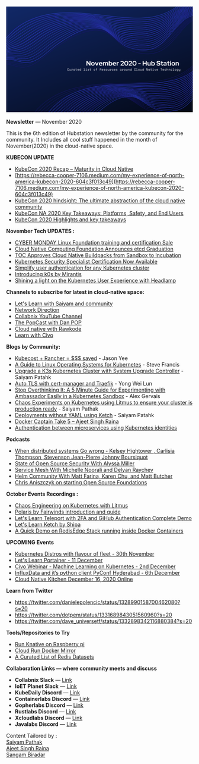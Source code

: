 
![](https://raw.githubusercontent.com/Hubstation/newsletter/master/assets/img/november.png)








**Newsletter** — November 2020

This is the 6th edition of Hubstation newsletter by the community for the community.
It Includes all cool stuff happened in the month of November(2020) in the cloud-native space.

**KUBECON UPDATE**
* [KubeCon 2020 Recap – Maturity in Cloud Native](https://harness.io/2020/11/kubecon-2020-recap-maturity-in-cloud-native/)
* [https://rebecca-cooper-7106.medium.com/my-experience-of-north-america-kubecon-2020-604c3f013c49](https://rebecca-cooper-7106.medium.com/my-experience-of-north-america-kubecon-2020-604c3f013c49)
* [KubeCon 2020 hindsight: The ultimate abstraction of the cloud native community](https://siliconangle.com/2020/11/27/kubecon-2020-hindsight-ultimate-abstraction-cloud-native-community/)
* [KubeCon NA 2020 Key Takeaways: Platforms, Safety, and End Users](https://blog.getambassador.io/kubecon-na-2020-key-takeaways-platforms-safety-and-end-users-cb6df12082e6)
* [KubeCon 2020 Highlights and key takeaways](https://www.stackrox.com/post/2020/11/kubecon-2020-highlights-and-key-takeaways/)

**November Tech UPDATES :**
* [CYBER MONDAY Linux Foundation training and certification Sale](https://training.linuxfoundation.org/cyber-monday-2020/)
* [Cloud Native Computing Foundation Announces etcd Graduation](https://www.cncf.io/announcements/2020/11/24/cloud-native-computing-foundation-announces-etcd-graduation/)
* [TOC Approves Cloud Native Buildpacks from Sandbox to Incubation](https://www.cncf.io/blog/2020/11/18/toc-approves-cloud-native-buildpacks-from-sandbox-to-incubation/)
* [Kubernetes Security Specialist Certification Now Available](https://www.cncf.io/announcements/2020/11/17/kubernetes-security-specialist-certification-now-available/)
* [Simplify user authentication for any Kubernetes cluster](https://pinniped.dev/posts/a-seal-of-approval/)
* [Introducing k0s by Mirantis](https://www.mirantis.com/blog/congratulations-to-the-k0s-team-on-their-new-kubernetes-distribution/)
* [Shining a light on the Kubernetes User Experience with Headlamp](https://kinvolk.io/blog/2020/11/shining-a-light-on-the-kubernetes-user-experience-with-headlamp/)


**Channels to subscribe for latest in cloud-native space:**
* [Let's Learn with Saiyam and community](https://youtube.com/c/saiyam911)
* [ Network Direction](https://www.youtube.com/channel/UCtuXekfqj-paqsxtqVNCC2A)
* [Collabnix YouTube Channel](https://www.youtube.com/c/Collabnix)
* [The PopCast with Dan POP](https://www.youtube.com/user/tonyladdie)
* [Cloud native with Rawkode](https://www.youtube.com/c/rawkode)
* [Learn with Civo](https://www.youtube.com/civocloud)


**Blogs by Community:**
* [Kubecost + Rancher = $$$ saved](https://itnext.io/kubecost-rancher-saved-df30fe77135b) - Jason Yee
* [A Guide to Linux Operating Systems for Kubernetes](https://thenewstack.io/a-guide-to-linux-operating-systems-for-kubernetes/) - Steve Francis
* [Upgrade a K3s Kubernetes Cluster with System Upgrade Controller](https://www.cncf.io/blog/2020/11/25/upgrade-a-k3s-kubernetes-cluster-with-system-upgrade-controller/) - Saiyam Patahk
* [Auto TLS with cert-manager and Traefik](https://blog.yongweilun.me/auto-tls-with-cert-manager-and-traefik) - Yong Wei Lun
* [Stop Overthinking It: A 5 Minute Guide for Experimenting with Ambassador Easily in a Kubernetes Sandbox](https://medium.com/jaegertracing/a-5-minute-guide-for-experimenting-with-ambassador-and-jaeger-in-a-kubernetes-sandbox-9dd82405744a) - Alex Gervais
* [Chaos Experiments on Kubernetes using Litmus to ensure your cluster is production ready](https://www.civo.com/learn/chaos-engineering-kubernetes-litmus0) - Saiyam Pathak
* [Deployments without YAML using Ketch](https://www.civo.com/learn/deployments-without-yaml-using-ketch) - Saiyam Patahk
* [Docker Captain Take 5 – Ajeet Singh Raina](https://www.docker.com/blog/docker-captain-take-5-ajeet-singh-raina/) 
* [Authentication between microservices using Kubernetes identities](https://learnk8s.io/microservices-authentication-kubernetes)



**Podcasts**

* [When distributed systems Go wrong - Kelsey Hightower , Carlisia Thompson ,Stevenson Jean-Pierre,Johnny Boursiquot ](https://changelog.com/gotime/156)
* [State of Open Source Security With Alyssa Miller](https://www.arresteddevops.com/state-of-open-source-security/)
* [Service Mesh With Michelle Noorali and Delyan Raychev](https://www.arresteddevops.com/service-mesh/)
* [Helm Community With Matt Farina, Karen Chu, and Matt Butcher](https://www.arresteddevops.com/helm-community/)
* [Chris Aniszczyk on starting Open Source Foundations](https://www.softwaredefinedinterviews.com/82)


**October Events Recordings :**
* [Chaos Engineering on Kubernetes with Litmus](https://youtu.be/pHVF_U8yD-g)
* [Polaris by Fairwinds introduction and guide](https://youtu.be/5HLfgEjkkkw)
* [Let's Learn Teleport with 2FA and GiHub Authentication Complete Demo](https://youtu.be/cj1d7qTejtU)
* [Let's Learn Ketch by Shipa](https://youtu.be/39O9s1JpSxg)
* [A Quick Demo on RedisEdge Stack running inside Docker Containers](https://www.youtube.com/watch?v=sSMUcAZHarA&t=119s)


**UPCOMING Events**
* [Kubernetes Distros with flavour of fleet - 30th November](https://youtu.be/HB37dgEO-mA)
* [Let's Learn Portainer - 11 December](https://youtu.be/TK1UB1xby_I)
* [Civo Webinar - Machine Learning on Kubernetes - 2nd December](https://us02web.zoom.us/webinar/register/8615925616725/WN_0ApQywJhQCe2EXTXOtXAvA)
* [InfluxData and it’s python client PyConf Hyderabad - 6th December](https://pyconf.hydpy.org/2020/#schedule)
* [Cloud Native Kitchen December 16, 2020 Online ](https://cloud-native-kitchen.heysummit.com)

**Learn from Twitter**
* https://twitter.com/danielepolencic/status/1328990158700462080?s=20
* https://twitter.com/dotpem/status/1331689843051560960?s=20
* https://twitter.com/dave_universetf/status/1332898342116880384?s=20

**Tools/Repositories to Try**

* [Run Knative on Raspberry pi](https://github.com/csantanapr/knative-pi)
* [Cloud Run Docker Mirror](https://github.com/sethvargo/cloud-run-docker-mirror)
* [A Curated List of Redis Datasets](https://github.com/redis-developer/redis-datasets)


**Collaboration Links — where community meets and discuss**
* **Collabnix Slack** —
[Link](https://launchpass.com/collabnix)
* **IoET Planet Slack** —
[Link](https://launchpass.com/ioetplanet)
* **KubeDaily Discord** — [Link](https://discord.gg/rEvr7vq)
* **Containerlabs Discord** — [Link](https://discord.gg/rEvr7vq)
* **Gopherlabs Discord** — [Link](https://discord.gg/S3GtFvT)
* **Rustlabs Discord** — [Link](https://discord.gg/aU3yAmF)
* **Xcloudlabs Discord** — [Link](https://discord.gg/QEcu7yK)
* **Javalabs Discord** — [Link](https://discord.gg/UJjFhAE)



Content Tailored by :<br> [Saiyam Pathak](https://twitter.com/SaiyamPathak)<br>
[Ajeet Singh Raina](https://twitter.com/ajeetsraina)<br> [Sangam
Biradar](https://linktr.ee/sangambiradar)
